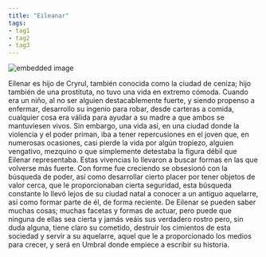 ```yaml
---
title: "Eileanar"
tags:
- tag1
- tag2
- tag3
---
```


![embedded image](https://assets.legendkeeper.com/6dbd11d6-03f0-4816-98c8-48aba12e2c0c.jpg "Attachment")

Eilenar es hijo de Cryrul, también conocida como la ciudad de ceniza; hijo también de una prostituta, no tuvo una vida en extremo cómoda. Cuando era un niño, al no ser alguien destacablemente fuerte, y siendo propenso a enfermar, desarrollo su ingenio para robar, desde carteras a comida, cualquier cosa era válida para ayudar a su madre a que ambos se mantuviesen vivos. Sin embargo, una vida así, en una ciudad donde la violencia y el poder priman, iba a tener repercusiones en el joven que, en numerosas ocasiones, casi pierde la vida por algún tropiezo, alguien vengativo, mezquino o que simplemente detestaba la figura débil que Eilenar representaba. Estas vivencias lo llevaron a buscar formas en las que volverse más fuerte. Con forme fue creciendo se obsesionó con la búsqueda de poder, así como desarrollar cierto placer por tener objetos de valor cerca, que le proporcionaban cierta seguridad, esta búsqueda constante lo llevó lejos de su ciudad natal a conocer a un antiguo aquelarre, así como formar parte de él, de forma reciente. De Eilenar se pueden saber muchas cosas; muchas facetas y formas de actuar, pero puede que ninguna de ellas sea cierta y jamás veáis sus verdadero rostro pero, sin duda alguna, tiene claro su cometido, destruir los cimientos de esta sociedad y servir a su aquelarre, aquel que le a proporcionado los medios para crecer, y será en Umbral donde empiece a escribir su historia.